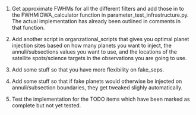 1. Get approximate FWHMs for all the different filters
and add those in to the FWHMIOWA_calculator function
in parameter_test_infrastructure.py. The actual
implementation has already been outlined in comments
in that function.

2. Add another script in organzational_scripts that gives
you optimal planet injection sites based on how many planets
you want to inject, the annuli/subsections values you want to
use, and the locations of the satellite spots/science targets
in the observations you are going to use.

3. Add some stuff so that you have more flexibility on
fake_seps.

4. Add some stuff so that if fake planets would otherwise
be injected on annuli/subsection boundaries, they get
tweaked slighly automatically.

5. Test the implementation for the TODO items which have
been marked as complete but not yet tested.